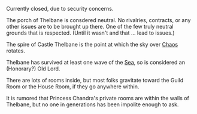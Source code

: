 Currently closed, due to security concerns.

The porch of Thelbane is consdered neutral.  No rivalries, contracts, or any other issues are to be brought up there.  One of the few truly neutral grounds that is respected. (Until it wasn't and that ... lead to issues.)

The spire of Castle Thelbane is the point at which the sky over [Chaos](CourtsOfChaos) rotates.

Thelbane has survived at least one wave of the [Sea](SeaOfChance), so is considered an (Honorary?) Old Lord.

There are lots of rooms inside, but most folks gravitate toward the Guild Room or the House Room, if they go anywhere within.

It is rumored that Princess Chandra's private rooms are within the walls of Thelbane, but no one in generations has been impolite enough to ask.
